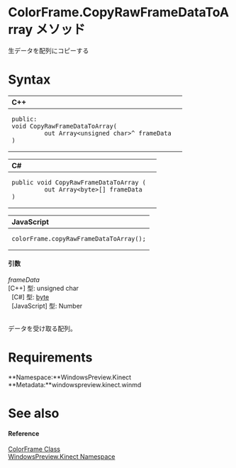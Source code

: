 ColorFrame.CopyRawFrameDataToArray メソッド  
=========================================  

生データを配列にコピーする
<span id="syntaxSection"></span>

Syntax  
======  

<table>
<colgroup>
<col width="100%" />
</colgroup>
<thead>
<tr class="header">
<th align="left">C++</th>
</tr>
</thead>
<tbody>
<tr class="odd">
<td align="left"><pre><code>public:  
void CopyRawFrameDataToArray(  
         out Array&lt;unsigned char&gt;^ frameData  
)</code></pre></td>
</tr>
</tbody>
</table>

<table>
<colgroup>
<col width="100%" />
</colgroup>
<thead>
<tr class="header">
<th align="left">C#</th>
</tr>
</thead>
<tbody>
<tr class="odd">
<td align="left"><pre><code>public void CopyRawFrameDataToArray (  
         out Array&lt;byte&gt;[] frameData  
)</code></pre></td>
</tr>
</tbody>
</table>

<table>
<colgroup>
<col width="100%" />
</colgroup>
<thead>
<tr class="header">
<th align="left">JavaScript</th>
</tr>
</thead>
<tbody>
<tr class="odd">
<td align="left"><pre><code>colorFrame.copyRawFrameDataToArray();</code></pre></td>
</tr>
</tbody>
</table>

<span id="ID4EG"></span>
#### 引数  

*frameData*    
[C++] 型: unsigned char  
  [C\#] 型: [byte](http://msdn.microsoft.com/en-us/library/system.byte.aspx)  
  [JavaScript] 型: Number  
   

データを受け取る配列。

<span id="requirements"></span>

Requirements  
============  

**Namespace:**WindowsPreview.Kinect  
**Metadata:**windowspreview.kinect.winmd  

<span id="ID4E3"></span>

See also  
========  

<span id="ID4E5"></span>
#### Reference  

[ColorFrame Class](../../ColorFrame_Class.md)  
 [WindowsPreview.Kinect Namespace](../../../Kinect.md)  



<!--Please do not edit the data in the comment block below.-->
<!--
TOCTitle : CopyRawFrameDataToArray Method
RLTitle : ColorFrame.CopyRawFrameDataToArray Method
KeywordK : CopyRawFrameDataToArray method
KeywordK : ColorFrame.CopyRawFrameDataToArray method
KeywordF : WindowsPreview.Kinect.ColorFrame.CopyRawFrameDataToArray
KeywordF : ColorFrame.CopyRawFrameDataToArray
KeywordF : CopyRawFrameDataToArray
KeywordF : WindowsPreview.Kinect.ColorFrame.CopyRawFrameDataToArray(System.Byte[]@)
KeywordA : M:WindowsPreview.Kinect.ColorFrame.CopyRawFrameDataToArray(System.Byte[]@)
AssetID : M:WindowsPreview.Kinect.ColorFrame.CopyRawFrameDataToArray(System.Byte[]@)
Locale : en-us
CommunityContent : 1
APIType : Managed
APILocation : windowspreview.kinect.winmd
APIName : WindowsPreview.Kinect.ColorFrame.CopyRawFrameDataToArray
TargetOS : Windows
TopicType : kbSyntax
DevLang : VB
DevLang : CSharp
DevLang : JavaScript
DevLang : C++
DocSet : K4Wv2
ProjType : K4Wv2Proj
Technology : Kinect for Windows
Product : Kinect for Windows SDK v2
productversion : 20
-->
